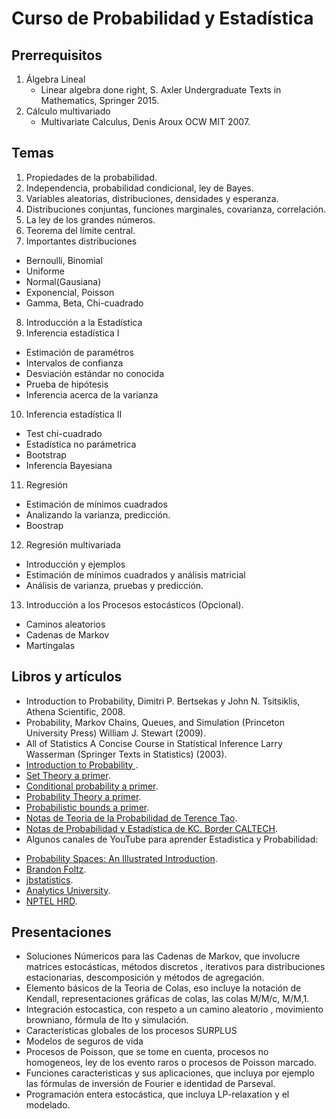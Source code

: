 # Curso de Probabilidad y Estadística 

## Prerrequisitos

1. Álgebra Lineal
   * Linear algebra done right, S. Axler  Undergraduate Texts in Mathematics, Springer 2015.
2. Cálculo multivariado
   * Multivariate Calculus, Denis Aroux OCW MIT 2007.

## Temas

1. Propiedades de la probabilidad.
2. Independencia, probabilidad condicional, ley de Bayes.
3. Variables aleatorias, distribuciones, densidades y esperanza.
4. Distribuciones conjuntas, funciones marginales, covarianza, correlación.
5. La ley de los grandes números.
6. Teorema del límite central.
7. Importantes distribuciones
  * Bernoulli, Binomial
  * Uniforme
  * Normal(Gausiana)
  * Exponencial, Poisson
  * Gamma, Beta, Chi-cuadrado

8. Introducción a la Estadística
9. Inferencia estadística I
  * Estimación de paramétros
  * Intervalos de confianza
  * Desviación estándar no conocida
  * Prueba  de hipótesis
  * Inferencia acerca de la varianza
10. Inferencia estadística II
  *  Test chi-cuadrado
  *  Estadística no parámetrica
  *  Bootstrap
  *  Inferencia Bayesiana
11. Regresión 
  * Estimación de mínimos cuadrados
  * Analizando la varianza, predicción.
  * Boostrap
12. Regresión multivariada
  * Introducción y ejemplos
  * Estimación de mínimos cuadrados y análisis matricial
  * Análisis de varianza, pruebas y predicción.
13.  Introducción  a los Procesos estocásticos (Opcional).
  * Caminos aleatorios
  * Cadenas de Markov
  * Martingalas

## Libros y artículos

- Introduction to Probability, Dimitri P. Bertsekas y John N. Tsitsiklis, Athena Scientific, 2008.
- Probability, Markov Chains, Queues, and Simulation (Princeton University Press) William J. Stewart (2009).
- All of Statistics  A Concise Course in Statistical Inference Larry Wasserman (Springer Texts in Statistics) (2003).
- [Introduction to Probability ](http://www.dartmouth.edu/~chance/teaching_aids/books_articles/probability_book/pdf.html).
- [Set Theory a primer](https://jeremykun.com/2011/07/09/set-theory-a-primer/).
- [Conditional probability a primer](https://jeremykun.com/2013/03/28/conditional-partitioned-probability-a-primer/).
- [Probability Theory a primer](https://jeremykun.com/2013/01/04/probability-theory-a-primer/).
- [Probabilistic bounds a primer](https://jeremykun.com/2013/04/15/probabilistic-bounds-a-primer/).
- [Notas de Teoria de la Probabilidad de Terence Tao](https://terrytao.wordpress.com/2015/09/29/275a-notes-0-foundations-of-probability-theory/).
- [Notas de Probabilidad y Estadística de KC. Border CALTECH](http://www.math.caltech.edu/%7E2015-16/2term/ma003/).
-  Algunos canales de YouTube para aprender Estadistica y Probabilidad:
  * [Probability Spaces: An Illustrated Introduction](https://www.countbayesie.com/).
  * [Brandon Foltz](https://www.youtube.com/user/BCFoltz).
  * [jbstatistics](https://www.youtube.com/user/jbstatistics).
  * [Analytics University](https://www.youtube.com/channel/UC2XO4HDxzfMOZIV1l795g1Q).
  * [NPTEL HRD](https://www.youtube.com/user/nptelhrd).
  


## Presentaciones

- Soluciones Númericos para las Cadenas de Markov, que involucre matrices estocásticas, métodos discretos , iterativos para distribuciones estacionarias, descomposición y métodos de agregación.
- Elemento básicos de la Teoria de Colas, eso incluye la notación de Kendall, representaciones gráficas de colas, las colas M/M/c, M/M,1.
- Integración estocastica, con respeto a un camino aleatorio ,  movimiento browniano, fórmula de Ito y simulación.
- Características globales de los procesos SURPLUS
- Modelos de seguros de vida
- Procesos de Poisson, que se tome en cuenta, procesos no homogeneos, ley de los evento raros o procesos de Poisson marcado.
- Funciones caracteristicas y sus aplicaciones, que incluya por ejemplo las fórmulas de inversión de Fourier e identidad de Parseval.
- Programación entera estocástica, que incluya LP-relaxation y el modelado.
